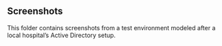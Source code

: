## Screenshots

This folder contains screenshots from a test environment modeled after a local hospital’s Active Directory setup.

